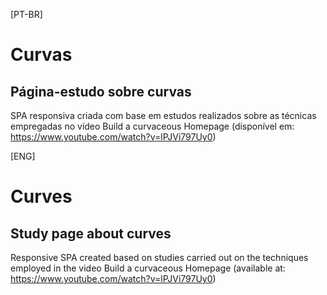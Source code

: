 [PT-BR]
# Curvas

## Página-estudo sobre curvas

SPA responsiva criada com base em estudos realizados sobre as técnicas empregadas no vídeo Build a curvaceous Homepage (disponível em: https://www.youtube.com/watch?v=lPJVi797Uy0)

[ENG]
# Curves

## Study page about curves

Responsive SPA created based on studies carried out on the techniques employed in the video Build a curvaceous Homepage (available at: https://www.youtube.com/watch?v=lPJVi797Uy0)
